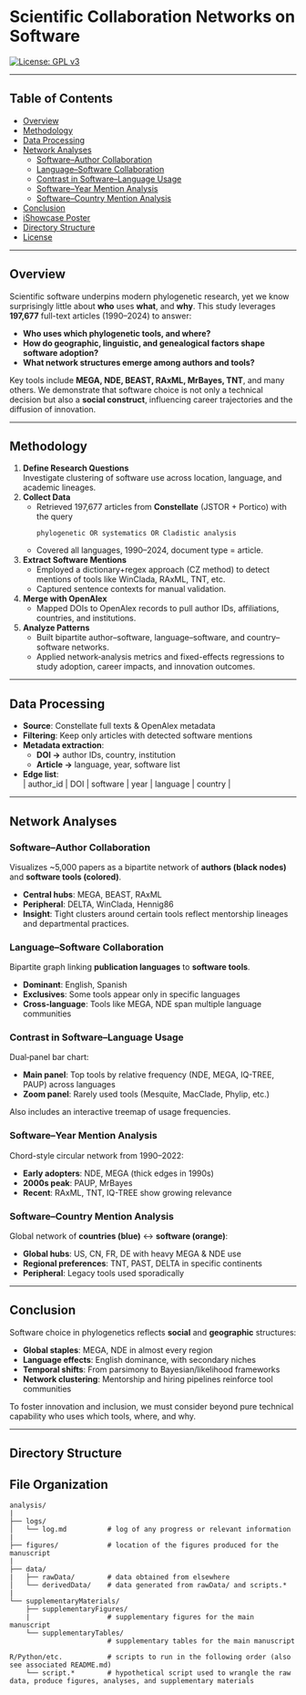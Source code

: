# Scientific Collaboration Networks on Software

[![License: GPL v3](https://img.shields.io/badge/License-GPLv3-blue.svg)](https://www.gnu.org/licenses/gpl-3.0)

---

## Table of Contents

- [Overview](#overview)  
- [Methodology](#methodology)  
- [Data Processing](#data-processing)  
- [Network Analyses](#network-analyses)  
  - [Software–Author Collaboration](#software–author-collaboration)  
  - [Language–Software Collaboration](#language–software-collaboration)  
  - [Contrast in Software–Language Usage](#contrast-in-software–language-usage)  
  - [Software–Year Mention Analysis](#software–year-mention-analysis)  
  - [Software–Country Mention Analysis](#software–country-mention-analysis)  
- [Conclusion](#conclusion)  
- [iShowcase Poster](#ishowcase-poster)  
- [Directory Structure](#directory-structure)  
- [License](#license)

---

## Overview

Scientific software underpins modern phylogenetic research, yet we know surprisingly little about **who** uses **what**, and **why**. This study leverages **197,677** full-text articles (1990–2024) to answer:

- **Who uses which phylogenetic tools, and where?**  
- **How do geographic, linguistic, and genealogical factors shape software adoption?**  
- **What network structures emerge among authors and tools?**

Key tools include **MEGA, NDE, BEAST, RAxML, MrBayes, TNT**, and many others. We demonstrate that software choice is not only a technical decision but also a **social construct**, influencing career trajectories and the diffusion of innovation.

---

## Methodology

1. **Define Research Questions**  
   Investigate clustering of software use across location, language, and academic lineages.  
2. **Collect Data**  
   - Retrieved 197,677 articles from **Constellate** (JSTOR + Portico) with the query  
     ```
     phylogenetic OR systematics OR Cladistic analysis
     ```  
   - Covered all languages, 1990–2024, document type = article.  
3. **Extract Software Mentions**  
   - Employed a dictionary+regex approach (CZ method) to detect mentions of tools like WinClada, RAxML, TNT, etc.  
   - Captured sentence contexts for manual validation.  
4. **Merge with OpenAlex**  
   - Mapped DOIs to OpenAlex records to pull author IDs, affiliations, countries, and institutions.  
5. **Analyze Patterns**  
   - Built bipartite author–software, language–software, and country–software networks.  
   - Applied network‐analysis metrics and fixed-effects regressions to study adoption, career impacts, and innovation outcomes.

---

## Data Processing

- **Source**: Constellate full texts & OpenAlex metadata  
- **Filtering**: Keep only articles with detected software mentions  
- **Metadata extraction**:  
  - **DOI →** author IDs, country, institution  
  - **Article →** language, year, software list  
- **Edge list**:  
  | author_id | DOI | software | year | language | country |

---

## Network Analyses

### Software–Author Collaboration

Visualizes ~5,000 papers as a bipartite network of **authors (black nodes)** and **software tools (colored)**.

- **Central hubs**: MEGA, BEAST, RAxML  
- **Peripheral**: DELTA, WinClada, Hennig86  
- **Insight**: Tight clusters around certain tools reflect mentorship lineages and departmental practices.

### Language–Software Collaboration

Bipartite graph linking **publication languages** to **software tools**.

- **Dominant**: English, Spanish  
- **Exclusives**: Some tools appear only in specific languages  
- **Cross‐language**: Tools like MEGA, NDE span multiple language communities  

### Contrast in Software–Language Usage

Dual‐panel bar chart:

- **Main panel**: Top tools by relative frequency (NDE, MEGA, IQ-TREE, PAUP) across languages  
- **Zoom panel**: Rarely used tools (Mesquite, MacClade, Phylip, etc.)  

Also includes an interactive treemap of usage frequencies.

### Software–Year Mention Analysis

Chord-style circular network from 1990–2022:

- **Early adopters**: NDE, MEGA (thick edges in 1990s)  
- **2000s peak**: PAUP, MrBayes  
- **Recent**: RAxML, TNT, IQ-TREE show growing relevance  

### Software–Country Mention Analysis

Global network of **countries (blue)** ↔ **software (orange)**:

- **Global hubs**: US, CN, FR, DE with heavy MEGA & NDE use  
- **Regional preferences**: TNT, PAST, DELTA in specific continents  
- **Peripheral**: Legacy tools used sporadically  

---

## Conclusion

Software choice in phylogenetics reflects **social** and **geographic** structures:

- **Global staples**: MEGA, NDE in almost every region  
- **Language effects**: English dominance, with secondary niches  
- **Temporal shifts**: From parsimony to Bayesian/likelihood frameworks  
- **Network clustering**: Mentorship and hiring pipelines reinforce tool communities  

To foster innovation and inclusion, we must consider beyond pure technical capability who uses which tools, where, and why.

---


## Directory Structure

## File Organization

    analysis/
    |
    ├── logs/
    │   └── log.md          # log of any progress or relevant information
    |
    ├── figures/            # location of the figures produced for the manuscript
    |
    ├── data/
    |   ├── rawData/        # data obtained from elsewhere
    │   └── derivedData/    # data generated from rawData/ and scripts.*
    |   
    └── supplementaryMaterials/
        ├── supplementaryFigures/     
        |                   # supplementary figures for the main manuscript
        └── supplementaryTables/      
                            # supplementary tables for the main manuscript 
    
    R/Python/etc.           # scripts to run in the following order (also see associated README.md)
        └── script.*        # hypothetical script used to wrangle the raw data, produce figures, analyses, and supplementary materials

        


